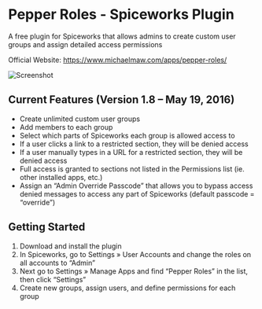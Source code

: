 # Pepper Roles - Spiceworks Plugin

A free plugin for Spiceworks that allows admins to create custom user groups and assign detailed access permissions

Official Website: https://www.michaelmaw.com/apps/pepper-roles/

![Screenshot](https://www.michaelmaw.com/wp-content/uploads/2015/06/pepper-roles-screenshot.png)

## Current Features (Version  1.8 – May 19, 2016)

- Create unlimited custom user groups
- Add members to each group
- Select which parts of Spiceworks each group is allowed access to
- If a user clicks a link to a restricted section, they will be denied access
- If a user manually types in a URL for a restricted section, they will be denied access
- Full access is granted to sections not listed in the Permissions list (ie. other installed apps, etc.)
- Assign an “Admin Override Passcode” that allows you to bypass access denied messages to access any part of Spiceworks (default passcode = “override”)

## Getting Started

1. Download and install the plugin
2. In Spiceworks, go to Settings » User Accounts and change the roles on all accounts to “Admin”
3. Next go to Settings » Manage Apps and find “Pepper Roles” in the list, then click “Settings”
4. Create new groups, assign users, and define permissions for each group
